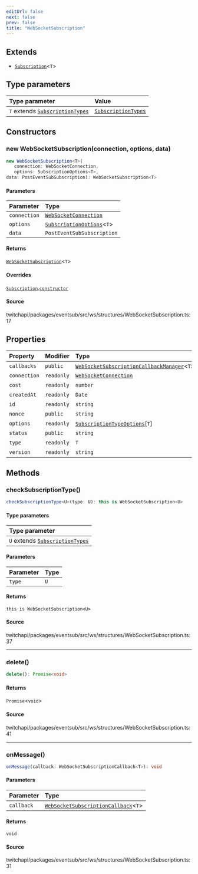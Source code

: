```yaml
---
editUrl: false
next: false
prev: false
title: "WebSocketSubscription"
---
```


## Extends

- [`Subscription`](Subscription.md)\<`T`\>

## Type parameters

| Type parameter | Value |
| :------ | :------ |
| `T` extends [`SubscriptionTypes`](../enumerations/SubscriptionTypes.md) | [`SubscriptionTypes`](../enumerations/SubscriptionTypes.md) |

## Constructors

### new WebSocketSubscription(connection, options, data)

```ts
new WebSocketSubscription<T>(
   connection: WebSocketConnection, 
   options: SubscriptionOptions<T>, 
data: PostEventSubSubscription): WebSocketSubscription<T>
```

#### Parameters

| Parameter | Type |
| :------ | :------ |
| `connection` | [`WebSocketConnection`](WebSocketConnection.md) |
| `options` | [`SubscriptionOptions`](../type-aliases/SubscriptionOptions.md)\<`T`\> |
| `data` | `PostEventSubSubscription` |

#### Returns

[`WebSocketSubscription`](WebSocketSubscription.md)\<`T`\>

#### Overrides

[`Subscription`](Subscription.md).[`constructor`](Subscription.md#constructors)

#### Source

twitchapi/packages/eventsub/src/ws/structures/WebSocketSubscription.ts:17

## Properties

| Property | Modifier | Type | Inherited from |
| :------ | :------ | :------ | :------ |
| `callbacks` | `public` | [`WebSocketSubscriptionCallbackManager`](WebSocketSubscriptionCallbackManager.md)\<`T`\> | - |
| `connection` | `readonly` | [`WebSocketConnection`](WebSocketConnection.md) | - |
| `cost` | `readonly` | `number` | [`Subscription`](Subscription.md).`cost` |
| `createdAt` | `readonly` | `Date` | [`Subscription`](Subscription.md).`createdAt` |
| `id` | `readonly` | `string` | [`Subscription`](Subscription.md).`id` |
| `nonce` | `public` | `string` | [`Subscription`](Subscription.md).`nonce` |
| `options` | `readonly` | [`SubscriptionTypeOptions`](../interfaces/SubscriptionTypeOptions.md)\[`T`\] | [`Subscription`](Subscription.md).`options` |
| `status` | `public` | `string` | [`Subscription`](Subscription.md).`status` |
| `type` | `readonly` | `T` | [`Subscription`](Subscription.md).`type` |
| `version` | `readonly` | `string` | [`Subscription`](Subscription.md).`version` |

## Methods

### checkSubscriptionType()

```ts
checkSubscriptionType<U>(type: U): this is WebSocketSubscription<U>
```

#### Type parameters

| Type parameter |
| :------ |
| `U` extends [`SubscriptionTypes`](../enumerations/SubscriptionTypes.md) |

#### Parameters

| Parameter | Type |
| :------ | :------ |
| `type` | `U` |

#### Returns

`this is WebSocketSubscription<U>`

#### Source

twitchapi/packages/eventsub/src/ws/structures/WebSocketSubscription.ts:37

***

### delete()

```ts
delete(): Promise<void>
```

#### Returns

`Promise`\<`void`\>

#### Source

twitchapi/packages/eventsub/src/ws/structures/WebSocketSubscription.ts:41

***

### onMessage()

```ts
onMessage(callback: WebSocketSubscriptionCallback<T>): void
```

#### Parameters

| Parameter | Type |
| :------ | :------ |
| `callback` | [`WebSocketSubscriptionCallback`](../type-aliases/WebSocketSubscriptionCallback.md)\<`T`\> |

#### Returns

`void`

#### Source

twitchapi/packages/eventsub/src/ws/structures/WebSocketSubscription.ts:31
